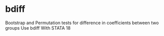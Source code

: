 # bdiff
Bootstrap and Permutation tests for difference in coefficients between two groups Use bdiff With STATA 18
